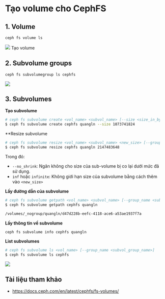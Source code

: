 # Tạo volume cho CephFS
## 1. Volume
```sh
ceph fs volume ls
```
<img src=https://i.imgur.com/l20fh2r.png>
Tạo volume

## 2. Subvolume groups
```sh
ceph fs subvolumegroup ls cephfs
```
<img src=https://i.imgur.com/k8ZnjFS.png>

## 3. Subvolumes
**Tạo subvolume**
```sh
# ceph fs subvolume create <vol_name> <subvol_name> [--size <size_in_bytes>] [--group_name <subvol_group_name>] [--pool_layout <data_pool_name>] [--uid <uid>] [--gid <gid>] [--mode <octal_mode>] [--namespace-isolated]
$ ceph fs subvolume create cephfs quangln --size 1073741824
```
**Resize subvolume
```sh
# ceph fs subvolume resize <vol_name> <subvol_name> <new_size> [--group_name <subvol_group_name>] [--no_shrink]
$ ceph fs subvolume resize cephfs quangln 2147483648
```
Trong đó:
- `--no_shrink`: Ngăn không cho size của sub-volume bị co lại dưới mức đã sử dụng.
- `inf` hoặc `infinite`: Không giới hạn size của subvolume bằng cách thêm vào `<new_size>`

**Lấy đường dẫn của subvolume**
```sh
# ceph fs subvolume getpath <vol_name> <subvol_name> [--group_name <subvol_group_name>]
$ ceph fs subvolume getpath cephfs quangln

/volumes/_nogroup/quangln/d47d228b-eefc-4118-ace6-a53ae1937f7a
```
**Lấy thông tin về subvolume**
```sh
ceph fs subvolume info cephfs quangln
```
**List subvolumes**
```sh
# ceph fs subvolume ls <vol_name> [--group_name <subvol_group_name>]
$ ceph fs subvolume ls cephfs
```
<img src=https://i.imgur.com/Od4t5E8.png>

## Tài liệu tham khảo
- https://docs.ceph.com/en/latest/cephfs/fs-volumes/
